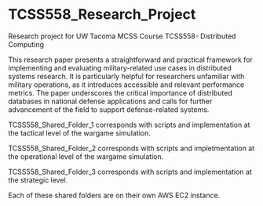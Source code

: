 # TCSS558_Research_Project
Research project for UW Tacoma MCSS Course TCSS558- Distributed Computing

This research paper presents a straightforward and practical framework for implementing and evaluating military-related use cases in distributed systems research. It is particularly helpful for researchers unfamiliar with military operations, as it introduces accessible and relevant performance metrics. 
The paper underscores the critical importance of distributed databases in national defense applications and calls for further advancement of the field to support defense-related systems.

TCSS558_Shared_Folder_1 corresponds with scripts and implementation at the tactical level of the wargame simulation.

TCSS558_Shared_Folder_2 corresponds with scripts and impletmentation at the operational level of the wargame simulation.

TCSS558_Shared_Folder_3 corresponds with scripts and implementation at the strategic level.

Each of these shared folders are on their own AWS EC2 instance.   
